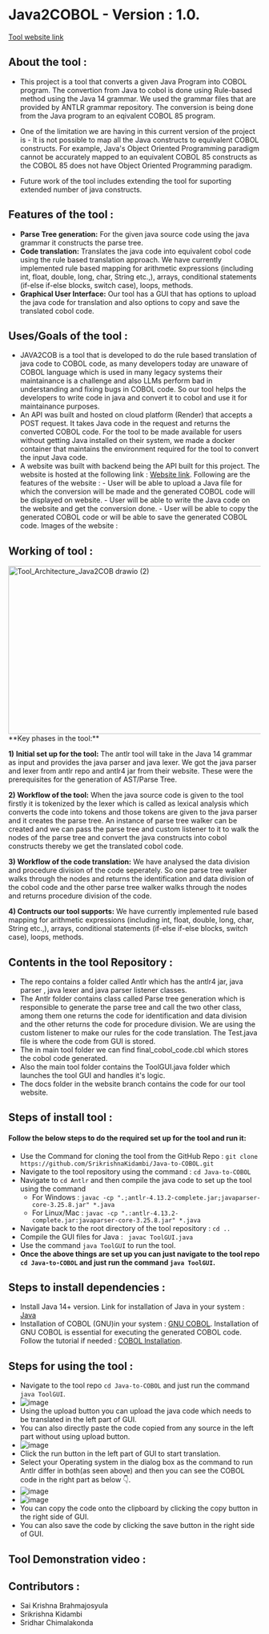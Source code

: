 # Java2COBOL - Version : 1.0.

[Tool website link](https://srikrishnakidambi.github.io/Java-to-COBOL/)
## About the tool :
- This project is a tool that converts a given Java Program into COBOL program. The convertion from Java to cobol is done using Rule-based method using the Java 14 grammar. We used the grammar files that are provided by ANTLR grammar repository. The conversion is being done from the Java program to an eqivalent COBOL 85 program.

- One of the limitation we are having in this current version of the project is - It is not possible to map all the Java constructs to equivalent COBOL constructs. For example, Java's Object Oriented Programming paradigm cannot be accurately mapped to an equivalent COBOL 85 constructs as the COBOL 85 does not have Object Oriented Programming paradigm.

- Future work of the tool includes extending the tool for suporting extended number of java constructs.  

## Features of the tool :
- **Parse Tree generation:** For the given java source code using the java grammar it constructs the parse tree.
- **Code translation:** Translates the java code into equivalent cobol code using the rule based translation approach. We have currently implemented rule based mapping for arithmetic expressions (including int, float, double, long, char, String etc.,), arrays, conditional statements (if-else if-else blocks, switch case), loops, methods.
- **Graphical User Interface:** Our tool has a GUI that has options to upload the java code for translation and also options to copy and save the translated cobol code.
## Uses/Goals of the tool :
- JAVA2COB is a tool that is developed to do the rule based translation of java code to COBOL code, as many developers today are unaware of COBOL language which is used in many legacy systems their maintainance is a challenge and also LLMs perform bad in understanding and fixing bugs in COBOL code. So our tool helps the developers to write code in java and convert it to cobol and use it for maintainance purposes.
- An API was built and hosted on cloud platform (Render) that accepts a POST request. It takes Java code in the request and returns the converted COBOL code. For the tool to be made available for users without getting Java installed on their system, we made a docker container that maintains the environment required for the tool to convert the input Java code.
- A website was built with backend being the API built for this project. The website is hosted at the following link : [ Website link](https://java2cob-rishalab.onrender.com/). Following are the features of the website :
      - User will be able to upload a Java file for which the conversion will be made and the generated COBOL code will be displayed on website.
      - User will be able to write the Java code on the website and get the conversion done.
      - User will be able to copy the generated COBOL code or will be able to save the generated COBOL code.
  Images of the website : 
## Working of tool :
<img width="820" height="335" alt="Tool_Architecture_Java2COB drawio (2)" src="https://github.com/user-attachments/assets/a311b01d-8960-48c2-9e6a-e785a763b71d" />
<br/>
**Key phases in the tool:**

**1)** **Initial set up for the tool:**
The antlr tool will take in the Java 14 grammar as input and provides the java parser and java lexer. We got the java parser and lexer from antlr repo and antlr4 jar from their website. These were the prerequisites for the generation of AST/Parse Tree.

**2) Workflow of the tool:**
When the java source code is given to the tool firstly it is tokenized by the lexer which is called as lexical analysis which converts the code into tokens and those tokens are given to the java parser and it creates the parse tree. An instance of parse tree walker can be created and we can pass the parse tree and custom listener to it to walk the nodes of the parse tree and convert the java constructs into cobol constructs thereby we get the translated cobol code.

**3) Workflow of the code translation:**
We have analysed the data division and procedure division of the code seperately. So one parse tree walker walks through the nodes and returns the identification and data division of the cobol code and the other parse tree walker walks through the nodes and returns procedure division of the code.

**4) Contructs our tool supports:**
We have currently implemented rule based mapping for arithmetic expressions (including int, float, double, long, char, String etc.,), arrays, conditional statements (if-else if-else blocks, switch case), loops, methods.

## Contents in the tool Repository :
- The repo contains a folder called Antlr which has the antlr4 jar, java parser , java lexer and java parser listener classes.
- The Antlr folder contains class called Parse tree generation which is responsible to generate the parse tree and call the two other class, among them one returns the code for identification and data division and the other returns the code for procedure division. We are using the custom listener to make our rules for the code translation. The Test.java file is where the code from GUI is stored.
- The in main tool folder we can find final_cobol_code.cbl which stores the cobol code generated.
- Also the main tool folder contains the ToolGUI.java folder which launches the tool GUI and handles it's logic.
- The docs folder in the website branch contains the code for our tool website.

## Steps of install tool :
#### Follow the below steps to do the required set up for the tool and run it:
- Use the Command for cloning the tool from the GitHub Repo : 
    ``` git clone https://github.com/SrikrishnaKidambi/Java-to-COBOL.git ```
- Navigate to the tool repository using the command : ``` cd Java-to-COBOL  ```
- Navigate to ```cd Antlr``` and then compile the java code to set up the tool using the command 
    - For Windows : ``` javac -cp ".;antlr-4.13.2-complete.jar;javaparser-core-3.25.8.jar" *.java ```
    - For Linux/Mac : ``` javac -cp ".:antlr-4.13.2-complete.jar:javaparser-core-3.25.8.jar" *.java ```
- Navigate back to the root directory of the tool repository : ``` cd .. ```
- Compile the GUI files for Java : ``` javac ToolGUI.java```
- Use the command ``` java ToolGUI ``` to run the tool.
- **Once the above things are set up you can just navigate to the tool repo ```cd Java-to-COBOL``` and just run the command ``` java ToolGUI ```.**

## Steps to install dependencies :
- Install Java 14+ version. Link for installation of Java in your system : [Java](https://www.oracle.com/java/technologies/javase/jdk22-archive-downloads.html)
- Installation of COBOL (GNU)in your system : [GNU COBOL](https://sourceforge.net/projects/gnucobol/). Installation of GNU COBOL is essential for executing the generated COBOL code. Follow the tutorial if needed : [COBOL Installation](https://www.youtube.com/watch?v=u9M52sAnrOs). 

## Steps for using the tool : 
- Navigate to the tool repo ```cd Java-to-COBOL``` and just run the command ``` java ToolGUI ```.
- ![image](https://github.com/user-attachments/assets/e0da3b7c-8eb4-4df8-a3cc-23f5f9376b14)
- Using the upload button you can upload the java code which needs to be translated in the left part of GUI.
- You can also directly paste the code copied from any source in the left part without using upload button.
- ![image](https://github.com/user-attachments/assets/decb538b-ece9-4af5-a585-5387426c74da)
- Click the run button in the left part of GUI to start translation.
- Select your Operating system in the dialog box as the command to run Antlr differ in both(as seen above) and then you can see the COBOL code in the right part as below 👇.
- ![image](https://github.com/user-attachments/assets/85cb365f-9f68-4dc2-bd05-34b87e1044d3)
- ![image](https://github.com/user-attachments/assets/2c3fc567-1a2c-4806-afe8-ef34bb025cb4)
- You can copy the code onto the clipboard by clicking the copy button in the right side of GUI.
- You can also save the code by clicking the save button in the right side of GUI.

## Tool Demonstration video :

## Contributors :
- Sai Krishna Brahmajosyula
- Srikrishna Kidambi
- Sridhar Chimalakonda
